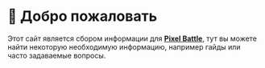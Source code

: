 # 👋 Добро пожаловать

Этот сайт является сбором информации для [**Pixel Battle**](https://pixelbattle.fun), тут вы можете найти некоторую необходимую информацию, например гайды или часто задаваемые вопросы.
